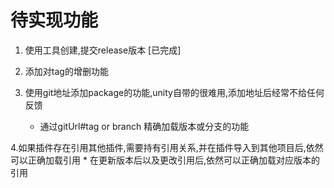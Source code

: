 # 待实现功能

1. 使用工具创建,提交release版本 [已完成]

2. 添加对tag的增删功能

3. 使用git地址添加package的功能,unity自带的很难用,添加地址后经常不给任何反馈

    * 通过gitUrl#tag or branch 精确加载版本或分支的功能

4.如果插件存在引用其他插件,需要持有引用关系,并在插件导入到其他项目后,依然可以正确加载引用
    * 在更新版本后以及更改引用后,依然可以正确加载对应版本的引用
